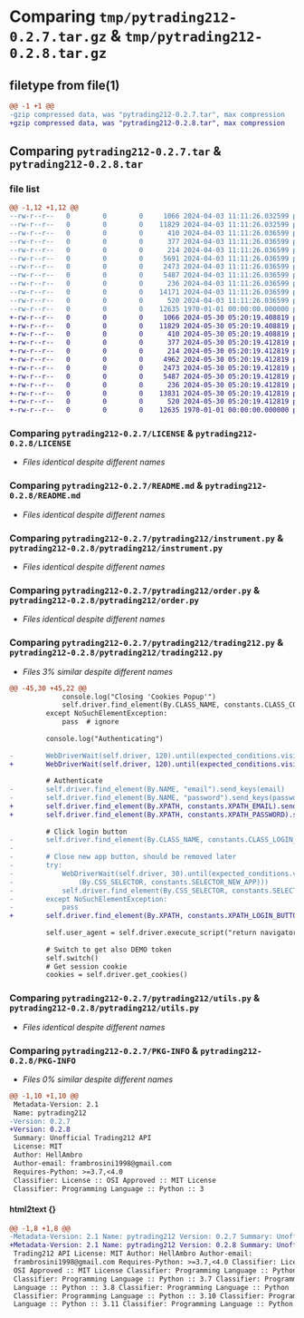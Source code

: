 # Comparing `tmp/pytrading212-0.2.7.tar.gz` & `tmp/pytrading212-0.2.8.tar.gz`

## filetype from file(1)

```diff
@@ -1 +1 @@
-gzip compressed data, was "pytrading212-0.2.7.tar", max compression
+gzip compressed data, was "pytrading212-0.2.8.tar", max compression
```

## Comparing `pytrading212-0.2.7.tar` & `pytrading212-0.2.8.tar`

### file list

```diff
@@ -1,12 +1,12 @@
--rw-r--r--   0        0        0     1066 2024-04-03 11:11:26.032599 pytrading212-0.2.7/LICENSE
--rw-r--r--   0        0        0    11829 2024-04-03 11:11:26.032599 pytrading212-0.2.7/README.md
--rw-r--r--   0        0        0      410 2024-04-03 11:11:26.036599 pytrading212-0.2.7/pyproject.toml
--rw-r--r--   0        0        0      377 2024-04-03 11:11:26.036599 pytrading212-0.2.7/pytrading212/__init__.py
--rw-r--r--   0        0        0      214 2024-04-03 11:11:26.036599 pytrading212-0.2.7/pytrading212/console.py
--rw-r--r--   0        0        0     5691 2024-04-03 11:11:26.036599 pytrading212-0.2.7/pytrading212/constants.py
--rw-r--r--   0        0        0     2473 2024-04-03 11:11:26.036599 pytrading212-0.2.7/pytrading212/instrument.py
--rw-r--r--   0        0        0     5487 2024-04-03 11:11:26.036599 pytrading212-0.2.7/pytrading212/order.py
--rw-r--r--   0        0        0      236 2024-04-03 11:11:26.036599 pytrading212-0.2.7/pytrading212/position.py
--rw-r--r--   0        0        0    14171 2024-04-03 11:11:26.036599 pytrading212-0.2.7/pytrading212/trading212.py
--rw-r--r--   0        0        0      520 2024-04-03 11:11:26.036599 pytrading212-0.2.7/pytrading212/utils.py
--rw-r--r--   0        0        0    12635 1970-01-01 00:00:00.000000 pytrading212-0.2.7/PKG-INFO
+-rw-r--r--   0        0        0     1066 2024-05-30 05:20:19.408819 pytrading212-0.2.8/LICENSE
+-rw-r--r--   0        0        0    11829 2024-05-30 05:20:19.408819 pytrading212-0.2.8/README.md
+-rw-r--r--   0        0        0      410 2024-05-30 05:20:19.408819 pytrading212-0.2.8/pyproject.toml
+-rw-r--r--   0        0        0      377 2024-05-30 05:20:19.412819 pytrading212-0.2.8/pytrading212/__init__.py
+-rw-r--r--   0        0        0      214 2024-05-30 05:20:19.412819 pytrading212-0.2.8/pytrading212/console.py
+-rw-r--r--   0        0        0     4962 2024-05-30 05:20:19.412819 pytrading212-0.2.8/pytrading212/constants.py
+-rw-r--r--   0        0        0     2473 2024-05-30 05:20:19.412819 pytrading212-0.2.8/pytrading212/instrument.py
+-rw-r--r--   0        0        0     5487 2024-05-30 05:20:19.412819 pytrading212-0.2.8/pytrading212/order.py
+-rw-r--r--   0        0        0      236 2024-05-30 05:20:19.412819 pytrading212-0.2.8/pytrading212/position.py
+-rw-r--r--   0        0        0    13831 2024-05-30 05:20:19.412819 pytrading212-0.2.8/pytrading212/trading212.py
+-rw-r--r--   0        0        0      520 2024-05-30 05:20:19.412819 pytrading212-0.2.8/pytrading212/utils.py
+-rw-r--r--   0        0        0    12635 1970-01-01 00:00:00.000000 pytrading212-0.2.8/PKG-INFO
```

### Comparing `pytrading212-0.2.7/LICENSE` & `pytrading212-0.2.8/LICENSE`

 * *Files identical despite different names*

### Comparing `pytrading212-0.2.7/README.md` & `pytrading212-0.2.8/README.md`

 * *Files identical despite different names*

### Comparing `pytrading212-0.2.7/pytrading212/instrument.py` & `pytrading212-0.2.8/pytrading212/instrument.py`

 * *Files identical despite different names*

### Comparing `pytrading212-0.2.7/pytrading212/order.py` & `pytrading212-0.2.8/pytrading212/order.py`

 * *Files identical despite different names*

### Comparing `pytrading212-0.2.7/pytrading212/trading212.py` & `pytrading212-0.2.8/pytrading212/trading212.py`

 * *Files 3% similar despite different names*

```diff
@@ -45,30 +45,22 @@
             console.log("Closing 'Cookies Popup'")
             self.driver.find_element(By.CLASS_NAME, constants.CLASS_COOKIES_NOTICE_BUTTON).click()
         except NoSuchElementException:
             pass  # ignore
 
         console.log("Authenticating")
 
-        WebDriverWait(self.driver, 120).until(expected_conditions.visibility_of_element_located((By.NAME, "email")))
+        WebDriverWait(self.driver, 120).until(expected_conditions.visibility_of_element_located((By.XPATH, constants.XPATH_EMAIL)))
 
         # Authenticate
-        self.driver.find_element(By.NAME, "email").send_keys(email)
-        self.driver.find_element(By.NAME, "password").send_keys(password)
+        self.driver.find_element(By.XPATH, constants.XPATH_EMAIL).send_keys(email)
+        self.driver.find_element(By.XPATH, constants.XPATH_PASSWORD).send_keys(password)
 
         # Click login button
-        self.driver.find_element(By.CLASS_NAME, constants.CLASS_LOGIN_BUTTON).click()
-
-        # Close new app button, should be removed later
-        try:
-            WebDriverWait(self.driver, 30).until(expected_conditions.visibility_of_element_located(
-                (By.CSS_SELECTOR, constants.SELECTOR_NEW_APP)))
-            self.driver.find_element(By.CSS_SELECTOR, constants.SELECTOR_NEW_APP).click()
-        except NoSuchElementException:
-            pass
+        self.driver.find_element(By.XPATH, constants.XPATH_LOGIN_BUTTON).click()
 
         self.user_agent = self.driver.execute_script("return navigator.userAgent;")
 
         # Switch to get also DEMO token
         self.switch()
         # Get session cookie
         cookies = self.driver.get_cookies()
```

### Comparing `pytrading212-0.2.7/pytrading212/utils.py` & `pytrading212-0.2.8/pytrading212/utils.py`

 * *Files identical despite different names*

### Comparing `pytrading212-0.2.7/PKG-INFO` & `pytrading212-0.2.8/PKG-INFO`

 * *Files 0% similar despite different names*

```diff
@@ -1,10 +1,10 @@
 Metadata-Version: 2.1
 Name: pytrading212
-Version: 0.2.7
+Version: 0.2.8
 Summary: Unofficial Trading212 API
 License: MIT
 Author: HellAmbro
 Author-email: frambrosini1998@gmail.com
 Requires-Python: >=3.7,<4.0
 Classifier: License :: OSI Approved :: MIT License
 Classifier: Programming Language :: Python :: 3
```

#### html2text {}

```diff
@@ -1,8 +1,8 @@
-Metadata-Version: 2.1 Name: pytrading212 Version: 0.2.7 Summary: Unofficial
+Metadata-Version: 2.1 Name: pytrading212 Version: 0.2.8 Summary: Unofficial
 Trading212 API License: MIT Author: HellAmbro Author-email:
 frambrosini1998@gmail.com Requires-Python: >=3.7,<4.0 Classifier: License ::
 OSI Approved :: MIT License Classifier: Programming Language :: Python :: 3
 Classifier: Programming Language :: Python :: 3.7 Classifier: Programming
 Language :: Python :: 3.8 Classifier: Programming Language :: Python :: 3.9
 Classifier: Programming Language :: Python :: 3.10 Classifier: Programming
 Language :: Python :: 3.11 Classifier: Programming Language :: Python :: 3.12
```

